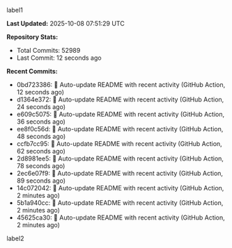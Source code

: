 
label1 
<!-- ACTIVITY_START -->
**Last Updated:** 2025-10-08 07:51:29 UTC

**Repository Stats:**
- Total Commits: 52989
- Last Commit: 12 seconds ago

**Recent Commits:**
- 0bd723386: 🤖 Auto-update README with recent activity (GitHub Action, 12 seconds ago)
- d1364e372: 🤖 Auto-update README with recent activity (GitHub Action, 24 seconds ago)
- e609c5075: 🤖 Auto-update README with recent activity (GitHub Action, 36 seconds ago)
- ee8f0c56d: 🤖 Auto-update README with recent activity (GitHub Action, 48 seconds ago)
- ccfb7cc95: 🤖 Auto-update README with recent activity (GitHub Action, 62 seconds ago)
- 2d8981ee5: 🤖 Auto-update README with recent activity (GitHub Action, 78 seconds ago)
- 2ec6e07f9: 🤖 Auto-update README with recent activity (GitHub Action, 89 seconds ago)
- 14c072042: 🤖 Auto-update README with recent activity (GitHub Action, 2 minutes ago)
- 5b1a940cc: 🤖 Auto-update README with recent activity (GitHub Action, 2 minutes ago)
- 45625ca30: 🤖 Auto-update README with recent activity (GitHub Action, 2 minutes ago)
<!-- ACTIVITY_END -->

label2
